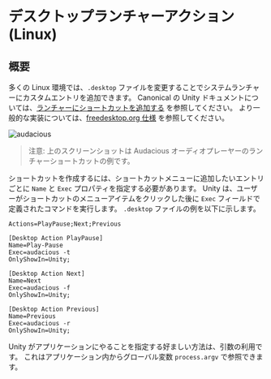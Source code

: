 # デスクトップランチャーアクション (Linux)

## 概要

多くの Linux 環境では、`.desktop` ファイルを変更することでシステムランチャーにカスタムエントリを追加できます。 Canonical の Unity ドキュメントについては、[ランチャーにショートカットを追加する][unity-launcher] を参照してください。 より一般的な実装については、[freedesktop.org 仕様][spec] を参照してください。

![audacious][3]

> 注意: 上のスクリーンショットは Audacious オーディオプレーヤーのランチャーショートカットの例です。

ショートカットを作成するには、ショートカットメニューに追加したいエントリごとに `Name` と `Exec` プロパティを指定する必要があります。 Unity は、ユーザーがショートカットのメニューアイテムをクリックした後に `Exec` フィールドで定義されたコマンドを実行します。 `.desktop` ファイルの例を以下に示します。

```plaintext
Actions=PlayPause;Next;Previous

[Desktop Action PlayPause]
Name=Play-Pause
Exec=audacious -t
OnlyShowIn=Unity;

[Desktop Action Next]
Name=Next
Exec=audacious -f
OnlyShowIn=Unity;

[Desktop Action Previous]
Name=Previous
Exec=audacious -r
OnlyShowIn=Unity;
```

Unity がアプリケーションにやることを指定する好ましい方法は、引数の利用です。 これはアプリケーション内からグローバル変数 `process.argv` で参照できます。

[3]: https://help.ubuntu.com/community/UnityLaunchersAndDesktopFiles?action=AttachFile&do=get&target=shortcuts.png

[unity-launcher]: https://help.ubuntu.com/community/UnityLaunchersAndDesktopFiles#Adding_shortcuts_to_a_launcher
[spec]: https://specifications.freedesktop.org/desktop-entry-spec/1.1/ar01s11.html
